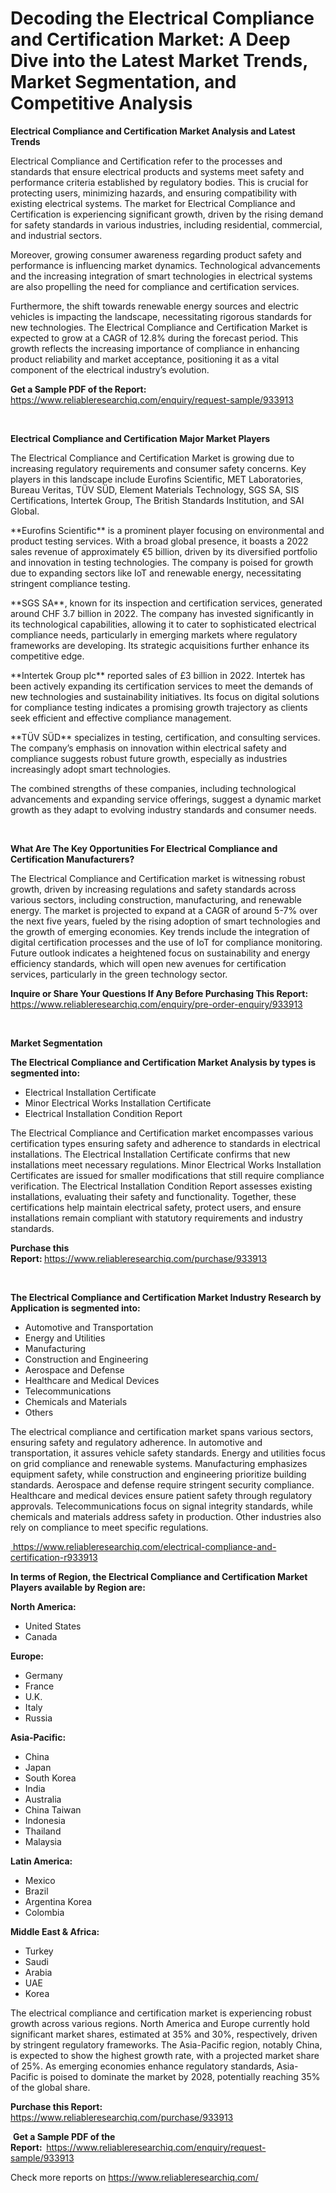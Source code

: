 <p><h1>Decoding the Electrical Compliance and Certification Market: A Deep Dive into the Latest Market Trends, Market Segmentation, and Competitive Analysis</h1></p><p><strong>Electrical Compliance and Certification Market Analysis and Latest Trends</strong></p>
<p><p>Electrical Compliance and Certification refer to the processes and standards that ensure electrical products and systems meet safety and performance criteria established by regulatory bodies. This is crucial for protecting users, minimizing hazards, and ensuring compatibility with existing electrical systems. The market for Electrical Compliance and Certification is experiencing significant growth, driven by the rising demand for safety standards in various industries, including residential, commercial, and industrial sectors. </p><p>Moreover, growing consumer awareness regarding product safety and performance is influencing market dynamics. Technological advancements and the increasing integration of smart technologies in electrical systems are also propelling the need for compliance and certification services. </p><p>Furthermore, the shift towards renewable energy sources and electric vehicles is impacting the landscape, necessitating rigorous standards for new technologies. The Electrical Compliance and Certification Market is expected to grow at a CAGR of 12.8% during the forecast period. This growth reflects the increasing importance of compliance in enhancing product reliability and market acceptance, positioning it as a vital component of the electrical industry’s evolution.</p></p>
<p><strong>Get a Sample PDF of the Report:&nbsp;</strong> <a href="https://www.reliableresearchiq.com/enquiry/request-sample/933913?utm_campaign=1743&utm_medium=2&utm_source=Github&utm_content=ia&utm_term=07032025&utm_id=electrical-compliance-and-certification">https://www.reliableresearchiq.com/enquiry/request-sample/933913</a></p>
<p>&nbsp;</p>
<p><strong>Electrical Compliance and Certification Major Market Players</strong></p>
<p><p>The Electrical Compliance and Certification Market is growing due to increasing regulatory requirements and consumer safety concerns. Key players in this landscape include Eurofins Scientific, MET Laboratories, Bureau Veritas, TÜV SÜD, Element Materials Technology, SGS SA, SIS Certifications, Intertek Group, The British Standards Institution, and SAI Global.</p><p>**Eurofins Scientific** is a prominent player focusing on environmental and product testing services. With a broad global presence, it boasts a 2022 sales revenue of approximately €5 billion, driven by its diversified portfolio and innovation in testing technologies. The company is poised for growth due to expanding sectors like IoT and renewable energy, necessitating stringent compliance testing.</p><p>**SGS SA**, known for its inspection and certification services, generated around CHF 3.7 billion in 2022. The company has invested significantly in its technological capabilities, allowing it to cater to sophisticated electrical compliance needs, particularly in emerging markets where regulatory frameworks are developing. Its strategic acquisitions further enhance its competitive edge.</p><p>**Intertek Group plc** reported sales of £3 billion in 2022. Intertek has been actively expanding its certification services to meet the demands of new technologies and sustainability initiatives. Its focus on digital solutions for compliance testing indicates a promising growth trajectory as clients seek efficient and effective compliance management.</p><p>**TÜV SÜD** specializes in testing, certification, and consulting services. The company’s emphasis on innovation within electrical safety and compliance suggests robust future growth, especially as industries increasingly adopt smart technologies.</p><p>The combined strengths of these companies, including technological advancements and expanding service offerings, suggest a dynamic market growth as they adapt to evolving industry standards and consumer needs.</p></p>
<p>&nbsp;</p>
<p><strong>What Are The Key Opportunities For Electrical Compliance and Certification Manufacturers?</strong></p>
<p><p>The Electrical Compliance and Certification market is witnessing robust growth, driven by increasing regulations and safety standards across various sectors, including construction, manufacturing, and renewable energy. The market is projected to expand at a CAGR of around 5-7% over the next five years, fueled by the rising adoption of smart technologies and the growth of emerging economies. Key trends include the integration of digital certification processes and the use of IoT for compliance monitoring. Future outlook indicates a heightened focus on sustainability and energy efficiency standards, which will open new avenues for certification services, particularly in the green technology sector.</p></p>
<p><strong>Inquire or Share Your Questions If Any Before Purchasing This Report:</strong> <a href="https://www.reliableresearchiq.com/enquiry/pre-order-enquiry/933913?utm_campaign=1743&utm_medium=2&utm_source=Github&utm_content=ia&utm_term=07032025&utm_id=electrical-compliance-and-certification">https://www.reliableresearchiq.com/enquiry/pre-order-enquiry/933913</a></p>
<p>&nbsp;</p>
<p><strong>Market Segmentation</strong></p>
<p><strong>The Electrical Compliance and Certification Market Analysis by types is segmented into:</strong></p>
<p><ul><li>Electrical Installation Certificate</li><li>Minor Electrical Works Installation Certificate</li><li>Electrical Installation Condition Report</li></ul></p>
<p><p>The Electrical Compliance and Certification market encompasses various certification types ensuring safety and adherence to standards in electrical installations. The Electrical Installation Certificate confirms that new installations meet necessary regulations. Minor Electrical Works Installation Certificates are issued for smaller modifications that still require compliance verification. The Electrical Installation Condition Report assesses existing installations, evaluating their safety and functionality. Together, these certifications help maintain electrical safety, protect users, and ensure installations remain compliant with statutory requirements and industry standards.</p></p>
<p><strong>Purchase this Report:&nbsp;</strong><a href="https://www.reliableresearchiq.com/purchase/933913?utm_campaign=1743&utm_medium=2&utm_source=Github&utm_content=ia&utm_term=07032025&utm_id=electrical-compliance-and-certification">https://www.reliableresearchiq.com/purchase/933913</a></p>
<p>&nbsp;</p>
<p><strong>The Electrical Compliance and Certification Market Industry Research by Application is segmented into:</strong></p>
<p><ul><li>Automotive and Transportation</li><li>Energy and Utilities</li><li>Manufacturing</li><li>Construction and Engineering</li><li>Aerospace and Defense</li><li>Healthcare and Medical Devices</li><li>Telecommunications</li><li>Chemicals and Materials</li><li>Others</li></ul></p>
<p><p>The electrical compliance and certification market spans various sectors, ensuring safety and regulatory adherence. In automotive and transportation, it assures vehicle safety standards. Energy and utilities focus on grid compliance and renewable systems. Manufacturing emphasizes equipment safety, while construction and engineering prioritize building standards. Aerospace and defense require stringent security compliance. Healthcare and medical devices ensure patient safety through regulatory approvals. Telecommunications focus on signal integrity standards, while chemicals and materials address safety in production. Other industries also rely on compliance to meet specific regulations.</p></p>
<p><a href="https://www.reliableresearchiq.com/electrical-compliance-and-certification-r933913?utm_campaign=1743&utm_medium=2&utm_source=Github&utm_content=ia&utm_term=07032025&utm_id=electrical-compliance-and-certification">&nbsp;https://www.reliableresearchiq.com/electrical-compliance-and-certification-r933913</a></p>
<p><strong>In terms of Region, the Electrical Compliance and Certification Market Players available by Region are:</strong></p>
<p>
    <p> <strong> North America: </strong>
        <ul>
            <li>United States</li>
            <li>Canada</li>
        </ul>
        </p> 
    <p> <strong> Europe: </strong>
        <ul>
            <li>Germany</li>
            <li>France</li>
            <li>U.K.</li>
            <li>Italy</li>
            <li>Russia</li>
        </ul>
        </p> 
    <p> <strong> Asia-Pacific: </strong>
        <ul>
            <li>China</li>
            <li>Japan</li>
            <li>South Korea</li>
            <li>India</li>
            <li>Australia</li>
            <li>China Taiwan</li>
            <li>Indonesia</li>
            <li>Thailand</li>
            <li>Malaysia</li>
        </ul>
        </p> 
    <p> <strong> Latin America: </strong>
        <ul>
            <li>Mexico</li>
            <li>Brazil</li>
            <li>Argentina Korea</li>
            <li>Colombia</li>
        </ul>
        </p> 
    <p> <strong> Middle East & Africa: </strong>
        <ul>
            <li>Turkey</li>
            <li>Saudi</li>
            <li>Arabia</li>
            <li>UAE</li>
            <li>Korea</li>
        </ul>
    </p>
    </p>
<p><p>The electrical compliance and certification market is experiencing robust growth across various regions. North America and Europe currently hold significant market shares, estimated at 35% and 30%, respectively, driven by stringent regulatory frameworks. The Asia-Pacific region, notably China, is expected to show the highest growth rate, with a projected market share of 25%. As emerging economies enhance regulatory standards, Asia-Pacific is poised to dominate the market by 2028, potentially reaching 35% of the global share.</p></p>
<p><strong>Purchase this Report: </strong><a href="https://www.reliableresearchiq.com/purchase/933913?utm_campaign=1743&utm_medium=2&utm_source=Github&utm_content=ia&utm_term=07032025&utm_id=electrical-compliance-and-certification">https://www.reliableresearchiq.com/purchase/933913</a></p>
<p>&nbsp;<strong>Get a Sample PDF of the Report:&nbsp;&nbsp;</strong><a href="https://www.reliableresearchiq.com/enquiry/request-sample/933913?utm_campaign=1743&utm_medium=2&utm_source=Github&utm_content=ia&utm_term=07032025&utm_id=electrical-compliance-and-certification">https://www.reliableresearchiq.com/enquiry/request-sample/933913</a></p>
<p><strong></strong></p>
<p>Check more reports on <a href="https://www.reliableresearchiq.com/?utm_campaign=1743&utm_medium=2&utm_source=Github&utm_content=ia&utm_term=07032025&utm_id=electrical-compliance-and-certification">https://www.reliableresearchiq.com/</a></p>